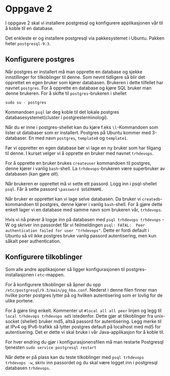 # Oppgave 2

I oppgave 2 skal vi installere postgresql og konfigurere applikasjonen vår til å koble til en database.

Det enkleste er og installere postgresql via pakkesystemet i Ubuntu. Pakken heter `postgresql-9.3`.

## Konfigurere postgres

Når postgres er installert må man opprette en database og sjekke innstillinger for tilkoblinger til denne. Som nevnt tidligere så blir det opprettet en egen bruker som kjører databasen. Brukeren i dette tilfellet har navnet `postgres`. For å opprette en database og kjøre SQL bruker man denne brukeren. For å skifte til `postgres`-brukeren i shellet

`sudo su - postgres`

Kommandoen `psql` lar deg koble til det lokale postgres databasesystemet(cluster i postgresterminologi).

Når du er inne i postgres-shellet kan du kjøre f.eks `\l`-Kommandoen som lister ut databaser som er installert. Postgres på Ubuntu kommer med 3-databaser. En med navn `postgres`, `template0` og `template1`.

Før vi oppretter en egen database bør vi lage en ny bruker som har tilgang til denne. I kurset velger vi å opprette en bruker med navnet `trhdevops`.

For å opprette en bruker brukes `createuser` kommandoen til postgres, denne kjører i vanlig `bash`-shell. La `trhdevops`-brukeren være superbruker av databasen (kan gjøre _alt_).

Når brukeren er opprettet må vi sette ett passord. Logg inn i psql-shellet `psql`.
Får å sette passord `\password $USERNAME`.

Når bruker er opprettet kan vi lage selve databasen. Da bruker vi `createdb`-kommandoen til postgres, denne kjører i vanlig `bash`-shell. For å gjøre dette enkelt lager vi en database med samme navn som brukeren vår, `trhdevops`.

Hvis vi nå prøver å logge inn på databasen med `psql trhdevops trhdevops` -W og skriver inn passordet får vi feilmeldingen `psql: FATAL:  Peer authentication failed for user "trhdevops"`. Dette er fordi default i Ubuntu så vil ikke postgres bruke vanlig passord autentisering, men kun såkalt peer authentication.

## Konfigurere tilkoblinger
Som alle andre applikasjoner så ligger konfigurasjonen til postgres-installasjonen i `etc`-mappen.

For å konfigurere tilkoblinger så åpner du opp `/etc/postgresql/9.3/main/pg_hba.conf`. Nederst i denne filen finner man hvilke porter postgres lytter på og hvilken autentisering som er lovlig for de ulike portene.

For å gjøre ting enkelt. Kommenter ut `#local all all peer` linjen og legg til `local trhdevops trhdevops md5` istedenfor. Dette gjør at tilkoblinger fra unix-socket (shellet) bruker md5, altså passord for autentisering. Legg merke til at IPv4 og IPv6-trafikk så lytter postgres default på localhost med md5 for autentisering. Det er dette vi skal bruke i vår Java-applikasjon for å koble til.

For hver endring du gjør i konfigurasjonensfilen må man restarte Postgresql tjenesten `sudo service postgresql restart`

Når dette er på plass kan du teste tilkoblinger med `psql trhdevops trhdevops -w`, skriv inn passordet og du skal være logget inn i postgresql databasen `trhdevops`.
